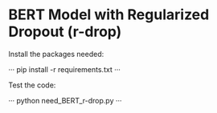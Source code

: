 # BERT Model with Regularized Dropout (r-drop)
Install the packages needed:  

···
pip install -r requirements.txt
···
  
Test the code:  

···
python need_BERT_r-drop.py
···
